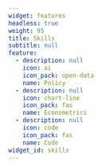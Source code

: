 ```yaml
---
widget: features
headless: true
weight: 95
title: Skills
subtitle: null
feature:
  - description: null
    icon: ai
    icon_pack: open-data
    name: Policy
  - description: null
    icon: chart-line
    icon_pack: fas
    name: Econometrics
  - description: null
    icon: code
    icon_pack: fas
    name: Code
widget_id: skills
---
```

